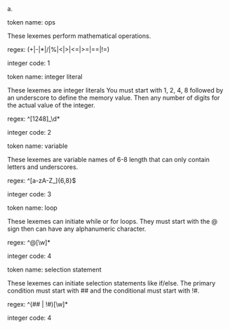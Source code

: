 a.

token name: ops

These lexemes perform mathematical operations. 

regex: (+|-|*|/|%|<|>|<=|>=|==|!=)

integer code: 1

token name: integer literal

These lexemes are integer literals You must start with 1, 2, 4, 8 followed by an underscore to define the memory value. Then any number of digits for the actual value of the integer.  

regex: ^[1248]_\d*

integer code: 2

token name: variable

These lexemes are variable names of 6-8 length that can only contain letters and underscores.

regex: ^[a-zA-Z_]{6,8}$

integer code: 3

token name: loop

These lexemes can initiate while or for loops. They must start with the @ sign then can have any alphanumeric character. 

regex: ^@[\w]*

integer code: 4

token name: selection statement

These lexemes can initiate selection statements like if/else. The primary condition must start with ## and the conditional must start with !#. 

regex: ^(## | !#)[\w]*

integer code: 4


